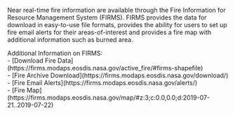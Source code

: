 <p>Near real-time fire information are available through the Fire Information for Resource Management System (FIRMS). FIRMS provides the data for download in easy-to-use file formats, provides the ability for users to set up fire email alerts for their areas-of-interest and provides a fire map with additional information such as burned area.
</p>
Additional Information on FIRMS:<br>
- [Download Fire Data](https://firms.modaps.eosdis.nasa.gov/active_fire/#firms-shapefile)<br>
- [Fire Archive Download](https://firms.modaps.eosdis.nasa.gov/download/)<br>
- [Fire Email Alerts](https://firms.modaps.eosdis.nasa.gov/alerts/)<br>
- [Fire Map](https://firms.modaps.eosdis.nasa.gov/map/#z:3;c:0.0,0.0;d:2019-07-21..2019-07-22)</p>
